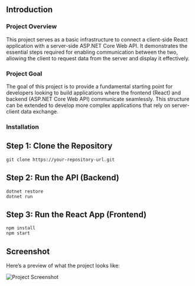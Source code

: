 ## Introduction

### Project Overview
This project serves as a basic infrastructure to connect a client-side React application with a server-side ASP.NET Core Web API. It demonstrates the essential steps required for enabling communication between the two, allowing the client to request data from the server and display it effectively.

### Project Goal
The goal of this project is to provide a fundamental starting point for developers looking to build applications where the frontend (React) and backend (ASP.NET Core Web API) communicate seamlessly. This structure can be extended to develop more complex applications that rely on server-client data exchange.


### Installation

## Step 1: Clone the Repository
``` 
git clone https://your-repository-url.git
```

## Step 2: Run the API (Backend)
``` 
dotnet restore
dotnet run
``` 

## Step 3: Run the React App (Frontend)
``` 
npm install
npm start
``` 

## Screenshot

Here’s a preview of what the project looks like:

![Project Screenshot](./images/screenshot.png)






